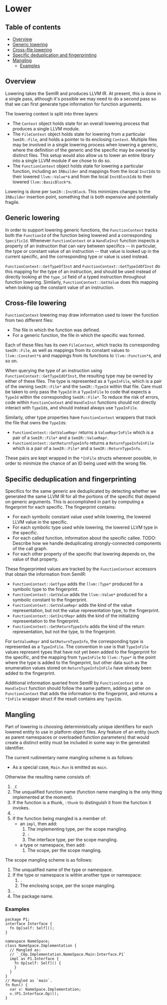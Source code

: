 # Lower

<!--
Part of the Carbon Language project, under the Apache License v2.0 with LLVM
Exceptions. See /LICENSE for license information.
SPDX-License-Identifier: Apache-2.0 WITH LLVM-exception
-->

<!-- toc -->

## Table of contents

-   [Overview](#overview)
-   [Generic lowering](#generic-lowering)
-   [Cross-file lowering](#cross-file-lowering)
-   [Specific deduplication and fingerprinting](#specific-deduplication-and-fingerprinting)
-   [Mangling](#mangling)
    -   [Examples](#examples)

<!-- tocstop -->

## Overview

Lowering takes the SemIR and produces LLVM IR. At present, this is done in a
single pass, although it's possible we may need to do a second pass so that we
can first generate type information for function arguments.

The lowering context is split into three layers:

-   The `Context` object holds state for an overall lowering process that
    produces a single LLVM module.
-   The `FileContext` object holds state for lowering from a particular
    `SemIR::File`, and holds a pointer to its enclosing `Context`. Multiple
    files may be involved in a single lowering process when lowering a generic,
    where the definition of the generic and the specific may be owned by
    distinct files. This setup would also allow us to lower an entire library
    into a single LLVM module if we chose to do so.
-   The `FunctionContext` object holds state for lowering a particular function,
    including an `IRBuilder` and mappings from the local `InstId`s to their
    lowered `llvm::Value*`s and from the local `InstBlockId`s to their lowered
    `llvm::BasicBlock*`s.

Lowering is done per `SemIR::InstBlock`. This minimizes changes to the
`IRBuilder` insertion point, something that is both expensive and potentially
fragile.

## Generic lowering

In order to support lowering generic functions, the `FunctionContext` tracks
both the `FunctionId` of the function being lowered and a corresponding
`SpecificId`. Whenever `FunctionContext` or a `HandleInst` function inspects a
property of an instruction that can vary between specifics -- in particular, the
type or constant value of an instruction -- that value is looked up in the
current specific, and the corresponding type or value is used instead.

`FunctionContext::GetTypeOfInst` and `FunctionContext::GetTypeIdOfInst` do this
mapping for the type of an instruction, and should be used instead of directly
looking at the `type_id` field of a typed instruction throughout function
lowering. Similarly, `FunctionContext::GetValue` does this mapping when looking
up the constant value of an instruction.

## Cross-file lowering

`FunctionContext` lowering may draw information used to lower the function from
two different files:

-   The file in which the function was defined.
-   For a generic function, the file in which the specific was formed.

Each of these files has its own `FileContext`, which tracks its corresponding
`SemIR::File`, as well as mappings from its constant values to
`llvm::Constant*`s and mappings from its functions to `llvm::Function*`s, and so
on.

When querying the type of an instruction using
`FunctionContext::GetTypeIdOfInst`, the resulting type may be owned by either of
these files. The type is represented as a `TypeInFile`, which is a pair of the
owning `SemIR::File*` and the `SemIR::TypeId` within that file. Care must be
taken to only pass the `TypeId` in a `TypeInFile` to code that expects a
`TypeId` within the corresponding `SemIR::File*`. To reduce the risk of errors,
code within `FunctionContext` and `HandleInst` functions should not directly
interact with `TypeId`s, and should instead always use `TypeInFile`.

Similarly, other type properties have `FunctionContext` wrappers that track the
file that owns the `TypeId`s:

-   `FunctionContext::GetValueRepr` returns a `ValueReprInFile` which is a pair
    of a `SemIR::File*` and a `SemIR::ValueRepr`.
-   `FunctionContext::GetReturnTypeInfo` returns a `ReturnTypeInfoInFile` which
    is a pair of a `SemIR::File*` and a `SemIR::ReturnTypeInfo`.

These pairs are kept wrapped in the `*InFile` structs wherever possible, in
order to minimize the chance of an ID being used with the wrong file.

## Specific deduplication and fingerprinting

Specifics for the same generic are deduplicated by detecting whether we
generated the same LLVM IR for all the portions of the specific that depend on
generic arguments. This is accomplished in part by computing a fingerprint for
each specific. The fingerprint contains:

-   For each symbolic constant value used while lowering, the lowered LLVM value
    in the specific.
-   For each symbolic type used while lowering, the lowered LLVM type in the
    specific.
-   For each called function, information about the specific callee. TODO:
    Describe how we handle deduplicating strongly-connected components of the
    call graph.
-   For each other property of the specific that lowering depends on, the value
    of that property.

These fingerprinted values are tracked by the `FunctionContext` accessors that
obtain the information from SemIR:

-   `FunctionContext::GetType` adds the `llvm::Type*` produced for a symbolic
    type to the fingerprint.
-   `FunctionContext::GetValue` adds the `llvm::Value*` produced for a symbolic
    constant to the fingerprint.
-   `FunctionContext::GetValueRepr` adds the kind of the value representation,
    but not the value representation type, to the fingerprint.
-   `FunctionContext::GetInitRepr` adds the kind of the initializing
    representation to the fingerprint.
-   `FunctionContext::GetReturnTypeInfo` adds the kind of the return
    representation, but not the type, to the fingerprint.

For `GetValueRepr` and `GetReturnTypeInfo`, the corresponding type is
represented as a `TypeInFile`. The convention in use is that `TypeInFile` values
represent types that have not yet been added to the fingerprint for the
specific, and the mapping from `TypeInFile` to `llvm::Type*` is the point where
the type is added to the fingerprint, but other data such as the enumeration
values stored on `ReturnTypeInfoInFile` have already been added to the
fingerprint.

Additional information queried from SemIR by `FunctionContext` or a `HandleInst`
function should follow the same pattern, adding a getter on `FunctionContext`
that adds the information to the fingerprint, and returns a `*InFile` wrapper
struct if the result contains any `TypeId`s.

## Mangling

Part of lowering is choosing deterministically unique identifiers for each
lowered entity to use in platform object files. Any feature of an entity (such
as parent namespaces or overloaded function parameters) that would create a
distinct entity must be included in some way in the generated identifier.

The current rudimentary name mangling scheme is as follows:

-   As a special case, `Main.Run` is emitted as `main`.

Otherwise the resulting name consists of:

1.  `_C`
2.  The unqualified function name (function name mangling is the only thing
    implemented at the moment).
3.  If the function is a thunk, `:thunk` to distinguish it from the function it
    invokes.
4.  `.`
5.  If the function being mangled is a member of:
    -   an `impl`, then add:
        1.  The implementing type, per the scope mangling.
        2.  `:`
        3.  The interface type, per the scope mangling.
    -   a type or namespace, then add:
        1.  The scope, per the scope mangling.

The scope mangling scheme is as follows:

1.  The unqualified name of the type or namespace.
2.  If the type or namespace is within another type or namespace:
    1.  `.`
    2.  The enclosing scope, per the scope mangling.
3.  `.`
4.  The package name.

### Examples

```carbon
package P1;
interface Interface {
  fn Op[self: Self]();
}
```

```carbon
namespace NameSpace;
class NameSpace.Implementation {
  // Mangled as:
  // `_COp.Implementation.NameSpace.Main:Interface.P1`
  impl as P1.Interface {
    fn Op[self: Self]() {
    }
  }
}
// Mangled as `main`.
fn Run() {
  var v: NameSpace.Implementation;
  v.(P1.Interface.Op)();
}
```
